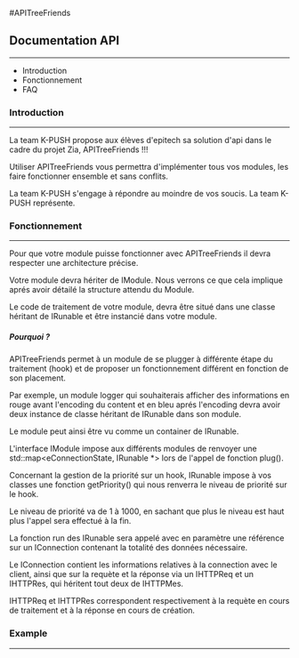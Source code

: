#APITreeFriends

## Documentation API
--------------------

* Introduction
* Fonctionnement
* FAQ

### Introduction
----------------

La team K-PUSH propose aux élèves d'epitech sa solution d'api dans le cadre du projet Zia,
APITreeFriends !!!

Utiliser APITreeFriends vous permettra d'implémenter tous vos modules, les faire fonctionner ensemble et sans conflits.

La team K-PUSH s'engage à répondre au moindre de vos soucis.
La team K-PUSH représente.

### Fonctionnement
------------------

Pour que votre module puisse fonctionner avec APITreeFriends il devra respecter une architecture précise.

Votre module devra hériter de IModule. Nous verrons ce que cela implique aprés avoir détailé la structure attendu du Module.

Le code de traitement de votre module, devra être situé dans une classe héritant de IRunable et être instancié dans votre module.

##### Pourquoi ?

APITreeFriends permet à un module de se plugger à différente étape du traitement (hook) et de proposer un fonctionnement différent en fonction de son placement.

Par exemple, un module logger qui souhaiterais afficher des informations en rouge avant l'encoding du content et en bleu aprés l'encoding devra avoir deux instance de classe héritant de IRunable dans son module.

Le module peut ainsi être vu comme un container de IRunable.

L'interface IModule impose aux différents modules de renvoyer une std::map<eConnectionState, IRunable *> lors de l'appel de fonction plug().

Concernant la gestion de la priorité sur un hook, IRunable impose à vos classes une fonction getPriority() qui nous renverra le niveau de priorité sur le hook.

Le niveau de priorité va de 1 à 1000, en sachant que plus le niveau est haut plus l'appel sera effectué à la fin.

La fonction run des IRunable sera appelé avec en paramètre une référence sur un IConnection contenant la totalité des données nécessaire.

Le IConnection contient les informations relatives à la connection avec le client, ainsi que sur la requète et la réponse via un IHTTPReq et un IHTTPRes, qui héritent tout deux de IHTTPMes.

IHTTPReq et IHTTPRes correspondent respectivement à la requète en cours de traitement et à la réponse en cours de création.


### Example
------------------